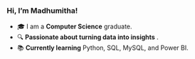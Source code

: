    ###  Hi, I’m Madhumitha!
 
 - 🎓 I am a **Computer Science** graduate.
 - 🔍 **Passionate about turning data into insights** . 
 - 📚 **Currently learning** Python, SQL, MySQL, and Power BI.
  







